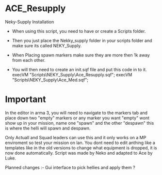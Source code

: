 # ACE_Resupply
Neky-Supply Installation
* When using this script, you need to have or create a Scripts folder.

* Then you just place the Nekky_supply folder in your scripts folder and make sure its called NEKY_Supply.
* When Placing spawn markers make sure they are more then 1k away from each other.

* You will then need to create an init.sqf file and put this code in to it.
execVM "Scripts\NEKY_Supply\Ace_Resupply.sqf";
execVM "Scripts\NEKY_Supply\Ace_Med.sqf";

# Important
In the editor in arma 3, you will need to navigate to the markers tab and place down two "empty" markers or any marker you want "empty" wont show up in your mission, name one "spawn" and the other "despawn" this is where the helli will spawn and despawn.

Only Actuall and Squad leaders can use this and it only works on a MP enviroment so test your mission on lan. You dont need to edit anthing like a templates like in the old versions to change what equipment is dropped, it is now done automatically.
Script was made by Neko and adapted to Ace by Luke.

Planned changes :-
Gui interface to pick hellies and apply them ? 
